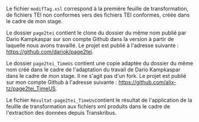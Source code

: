 Le fichier `modifTag.xsl` correspond à la première feuille de transformation, de fichiers TEI non conformes vers des fichiers TEI conformes, créée dans le cadre de mon stage. 

Le dossier `page2tei` contient le clone du dossier du même nom publié par Dario Kampkaspar sur son compte Github dans la version à partir de laquelle nous avons travaillé. Le projet est publié à l'adresse suivante : https://github.com/dariok/page2tei.

Le dossier `page2tei_TimeUs` contient une copie adaptée du dossier du même nom créé dans le cadre de l'adaptation du travail de Dario Kampkaspar dans le cadre de mon stage. Il ne s'agit pas d'un fork. Le projet est publié sur mon compte Github à l'adresse suivante : https://github.com/alix-tz/page2tei_TimeUS.

Le fichier `Résultat-page2tei_TimeUs`contient le résultat de l'application de la feuille de transformation aux fichiers xml produits dans le cadre de l'extraction des données depuis Transkribus. 
